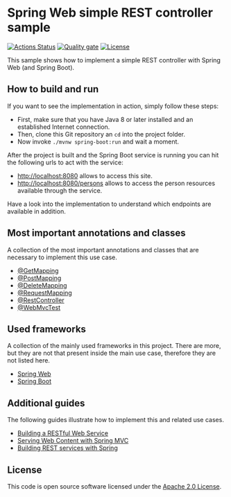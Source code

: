 # Spring Web simple REST controller sample
[![Actions Status](https://github.com/ingogriebsch/sample-spring-web-simple-restcontroller/workflows/build/badge.svg)](https://github.com/ingogriebsch/sample-spring-web-simple-restcontroller/actions)
[![Quality gate](https://sonarcloud.io/api/project_badges/quality_gate?project=de.ingogriebsch.samples%3Asample-spring-web-simple-restcontroller)](https://sonarcloud.io/dashboard?id=de.ingogriebsch.samples%3Asample-spring-web-simple-restcontroller)
[![License](http://img.shields.io/:license-apache-blue.svg)](http://www.apache.org/licenses/LICENSE-2.0.html)

This sample shows how to implement a simple REST controller with Spring Web (and Spring Boot).

## How to build and run
If you want to see the implementation in action, simply follow these steps:

*   First, make sure that you have Java 8 or later installed and an established Internet connection.
*   Then, clone this Git repository an `cd` into the project folder. 
*   Now invoke `./mvnw spring-boot:run` and wait a moment.

After the project is built and the Spring Boot service is running you can hit the following urls to act with the service:

*   [http://localhost:8080](http://localhost:8080) allows to access this site.
*   [http://localhost:8080/persons](http://localhost:8080/persons) allows to access the person resources available through the service.

Have a look into the implementation to understand which endpoints are available in addition.

## Most important annotations and classes
A collection of the most important annotations and classes that are necessary to implement this use case. 

*   [@GetMapping](https://docs.spring.io/spring-framework/docs/5.3.2/javadoc-api/org/springframework/web/bind/annotation/GetMapping.html)
*   [@PostMapping](https://docs.spring.io/spring-framework/docs/5.3.2/javadoc-api/org/springframework/web/bind/annotation/PostMapping.html)
*   [@DeleteMapping](https://docs.spring.io/spring-framework/docs/5.3.2/javadoc-api/org/springframework/web/bind/annotation/DeleteMapping.html)
*   [@RequestMapping](https://docs.spring.io/spring-framework/docs/5.3.2/javadoc-api/org/springframework/web/bind/annotation/RequestMapping.html)
*   [@RestController](https://docs.spring.io/spring-framework/docs/5.3.2/javadoc-api/org/springframework/web/bind/annotation/RestController.html)
*   [@WebMvcTest](https://docs.spring.io/spring-boot/docs/2.4.1/api/org/springframework/boot/test/autoconfigure/web/servlet/WebMvcTest.html)

## Used frameworks
A collection of the mainly used frameworks in this project. 
There are more, but they are not that present inside the main use case, therefore they are not listed here.

*   [Spring Web](https://docs.spring.io/spring-framework/docs/5.3.2/spring-framework-reference/web.html#spring-web)
*   [Spring Boot](https://docs.spring.io/spring-boot/docs/2.4.1/reference/htmlsingle/)

## Additional guides
The following guides illustrate how to implement this and related use cases.

* [Building a RESTful Web Service](https://spring.io/guides/gs/rest-service/)
* [Serving Web Content with Spring MVC](https://spring.io/guides/gs/serving-web-content/)
* [Building REST services with Spring](https://spring.io/guides/tutorials/bookmarks/)

## License
This code is open source software licensed under the [Apache 2.0 License](https://www.apache.org/licenses/LICENSE-2.0.html).
